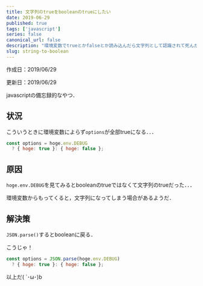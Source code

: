 ```yaml
---
title: 文字列のtrueをbooleanのtrueにしたい
date: 2019-06-29
published: true
tags: ['javascript']
series: false
canonical_url: false
description: "環境変数でtrueとかfalseとか読み込んだら文字列として認識されて死んだ"
slug: string-to-boolean
---
```


作成日：2019/06/29

更新日：2019/06/29

javascriptの備忘録的なやつ．

## **状況**

こういうときに環境変数によらず`options`が全部trueになる．．．
```javascript
const options = hoge.env.DEBUG
  ? { hoge: true }: { hoge: false };
```

## **原因**

`hoge.env.DEBUG`を見てみるとbooleanのtrueではなくて文字列のtrueだった．．．

環境変数からもってくると，文字列になってしまう場合があるようだ．

## **解決策**

`JSON.parse()`するとbooleanに戻る．

こうじゃ！

```javascript
const options = JSON.parse(hoge.env.DEBUG)
  ? { hoge: true }: { hoge: false };
```

以上だ( `･ω･)b
